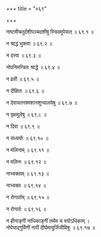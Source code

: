 +++
title = "०६९"

+++

नाष्टमीचतुर्दशीपञ्चदशीषु स्त्रियमुपेयात् ॥ ६९.१ ॥

न श्राद्धं भुक्त्वा ॥ ६९.२ ॥

न दत्त्वा ॥ ६९.३ ॥

नोपनिमन्त्रितः श्राद्धे ॥ ६९.४ ॥

न व्रती ॥ ६९.५ ॥

न दीक्षितः ॥ ६९.६ ॥

न देवायतनश्मशानशून्यालयेषु ॥ ६९.७ ॥

न वृक्षमूलेषु ॥ ६९.८ ॥

न दिवा ॥ ६९.९ ॥

न संध्ययोः ॥ ६९.१० ॥

न मलिनाम् ॥ ६९.११ ॥

न मलिनः ॥ ६९.१२ ॥

नाभ्यक्ताम् ॥ ६९.१३ ॥

नाभ्यक्तः ॥ ६९.१४ ॥

न रोगार्ताम् ॥ ६९.१५ ॥

न रोगार्तः ॥ ६९.१६ ॥

न हीनाङ्गीं नाधिकाङ्गीं तथैव च वयोऽधिकाम्  ।  
नोपेयाद्गुर्विणीं नारीं दीर्घमायुर्जिजीविषुः  ॥ ६९.१७ ॥



